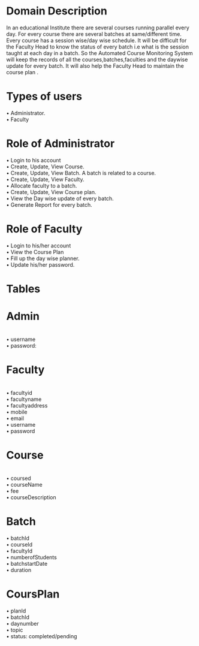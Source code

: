 <h1>Domain Description</h1>
<p>In an educational  Institute there are several courses running parallel  every day. For every course there are several batches at same/different time. Every course has a session wise/day wise schedule. It will be difficult for the Faculty Head to know the status of every batch i.e what is the session taught at each day in a batch.
So the Automated Course Monitoring System will keep the records of all the courses,batches,faculties and the daywise update for every batch. It will also help the Faculty Head to maintain the course plan .</p>

<h1>Types of users</h1>
•	Administrator.
<br>
•	Faculty
<br>
<h1>Role of Administrator</h1>
•	Login to his account
<br>
•	 Create, Update, View Course.
<br>
•	Create, Update, View Batch. A batch is related to a course. 
<br>
•	Create, Update, View Faculty.
<br>
•	Allocate faculty to a batch.
<br>
•	Create, Update, View Course plan.
<br>
•	View the Day wise update of every batch.
<br>
•	 Generate Report for every batch.
<br>

<h1>Role of Faculty</h1>
•	Login to his/her account
<br>
•	View the Course Plan
<br>
•	Fill up the day wise planner.
<br>
•	Update his/her password.
<br>

<h1>Tables</h1>
<h1>Admin</h1>
<br>
•	username
<br>
•	password:
<br>

<h1>Faculty</h1>
<br>
•	facultyid
<br>
•	facultyname
<br>
•	facultyaddress
<br>
•	mobile
<br>
•	email 
<br>
•	username
<br>
•	password
<br>
<h1>Course</h1>
<br>
•	coursed
<br>
•	courseName
<br>
•	fee
<br>
•	courseDescription
<br>
<h1>Batch</h1>
•	batchId
<br>
•	courseId
<br>
•	facultyId
<br>
•	numberofStudents
<br>
•	batchstartDate
<br>
•	duration 
<br>

<h1>CoursPlan</h1>
•	planId
<br>
•	batchId
<br>
•	daynumber
<br>
•	topic
<br>
•	status: completed/pending

